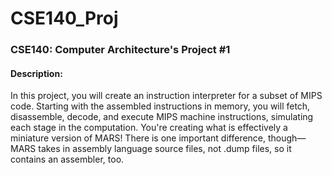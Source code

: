 # CSE140_Proj
### CSE140: Computer Architecture's Project #1
#### Description: 
In this project, you will create an instruction interpreter for a subset of MIPS code. Starting with the assembled instructions in memory, you will fetch, disassemble, decode, and 
execute MIPS machine instructions, simulating each stage in the computation. You're 
creating what is effectively a miniature version of MARS! There is one important difference, 
though—MARS takes in assembly language source files, not 
.dump files, so it contains an 
assembler, too.  

